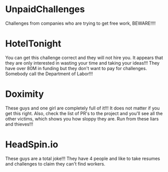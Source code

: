 # UnpaidChallenges
Challenges from companies who are trying to get free work, BEWARE!!!!

# HotelTonight
You can get this challenge correct and they will not hire you. It appears that they are only interested in wasting your time and taking your ideas!!! They have over 80M in funding but they don't want to pay for challenges. Somebody call the Department of Labor!!!

# Doximity
These guys and one girl are completely full of it!!! It does not matter if you get this right. Also, check the list of PR's to the project and you'll see all the other victims, which shows you how sloppy they are. Run from these liars and thieves!!!

# HeadSpin.io
These guys are a total joke!!! They have 4 people and like to take resumes and challenges to claim they can't find workers.
